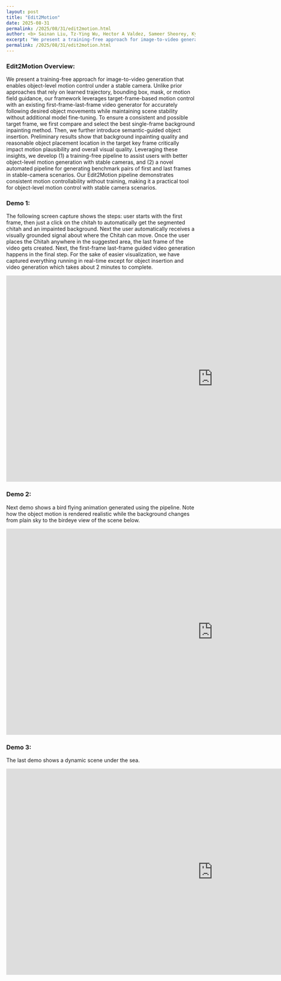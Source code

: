```yaml
---
layout: post
title: "Edit2Motion"
date: 2025-08-31
permalink: /2025/08/31/edit2motion.html
author: <b> Sainan Liu, Tz-Ying Wu, Hector A Valdez, Sameer Sheorey, Kyle Min, Diana Wofk, Benjamin Ummenhofer, Michael Paulitsch, Subarna Tripathi </b>  
excerpt: "We present a training-free approach for image-to-video generation that enables object-level motion control under a stable camera ... "
permalink: /2025/08/31/edit2motion.html
---
```

<p>

</p>


<h3>
Edit2Motion Overview: 
</h3>
<div class="text">
<p>
We present a training-free approach for image-to-video generation that enables object-level motion control under a stable camera. Unlike prior approaches that rely on learned trajectory, bounding box, mask, or motion field guidance, our framework leverages target-frame-based motion control with an existing first-frame-last-frame video generator for accurately following desired object movements while maintaining scene stability without additional model fine-tuning. To ensure a consistent and possible target frame, we first compare and select the best single-frame background inpainting method. Then, we further introduce semantic-guided object insertion. Preliminary results show that background inpainting quality and reasonable object placement location in the target key frame critically impact motion plausibility and overall visual quality. Leveraging these insights, we develop (1) a training-free pipeline to assist users with better object-level motion generation with stable cameras, and (2) a novel automated pipeline for generating benchmark pairs of first and last frames in stable-camera scenarios. Our Edit2Motion pipeline demonstrates consistent motion controllability without training, making it a practical tool for object-level motion control with stable camera scenarios. 
</p>

<h3> Demo 1: </h3>  
<p>
The following screen capture shows the steps: user starts with the first frame, then just a click on the chitah to automatically get the segmented chitah and an impainted background. Next the user automatically receives a visually grounded signal about where the Chitah can move. Once the user places the Chitah anywhere in the suggested area, the last frame of the video gets created. Next, the first-frame last-frame guided video generation happens in the final step. For the sake of easier visualization, we have captured everything running in real-time except for object insertion and video generation which takes about 2 minutes to complete. 
</p>  
<iframe width="1100" height="550" src="https://www.youtube.com/embed/CeCGk8VbDGQ" frameborder="0" allowfullscreen></iframe> 



<h3> Demo 2: </h3>  
<p>
Next demo shows a bird flying animation generated using the pipeline. Note how the object motion is rendered realistic while the background changes from plain sky to the birdeye view of the scene below.  
</p>  
<iframe width="1100" height="550" src="https://www.youtube.com/embed/xHps4qeldyw" frameborder="0" allowfullscreen></iframe> 


<h3> Demo 3: </h3>  
<p>
The last demo shows a dynamic scene under the sea. 
</p>  
<iframe width="1100" height="550" src="https://www.youtube.com/embed/m5BS4BVGPA0" frameborder="0" allowfullscreen></iframe> 



